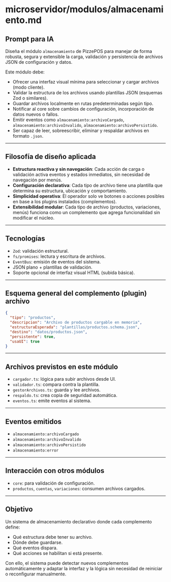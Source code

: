# microservidor/modulos/almacenamiento.md

## Prompt para IA
Diseña el módulo `almacenamiento` de PizzePOS para manejar de forma robusta, segura y extensible la carga, validación y persistencia de archivos JSON de configuración y datos.

Este módulo debe:

- Ofrecer una interfaz visual mínima para seleccionar y cargar archivos (modo cliente).
- Validar la estructura de los archivos usando plantillas JSON (esquemas Zod o similares).
- Guardar archivos localmente en rutas predeterminadas según tipo.
- Notificar al core sobre cambios de configuración, incorporación de datos nuevos o fallos.
- Emitir eventos como `almacenamiento:archivoCargado`, `almacenamiento:archivoInvalido`, `almacenamiento:archivoPersistido`.
- Ser capaz de leer, sobreescribir, eliminar y respaldar archivos en formato `.json`.

---

## Filosofía de diseño aplicada
- **Estructura reactiva y sin navegación**: Cada acción de carga o validación activa eventos y estados inmediatos, sin necesidad de navegación por menús.
- **Configuración declarativa**: Cada tipo de archivo tiene una plantilla que determina su estructura, ubicación y comportamiento.
- **Simplicidad operativa**: El operador solo ve botones o acciones posibles en base a los plugins instalados (complementos).
- **Extensibilidad modular**: Cada tipo de archivo (productos, variaciones, menús) funciona como un complemento que agrega funcionalidad sin modificar el núcleo.

---

## Tecnologías
- `Zod`: validación estructural.
- `fs/promises`: lectura y escritura de archivos.
- `EventBus`: emisión de eventos del sistema.
- JSON plano + plantillas de validación.
- Soporte opcional de interfaz visual HTML (subida básica).

---

## Esquema general del complemento (plugin) archivo
```json
{
  "tipo": "productos",
  "descripcion": "Archivo de productos cargable en memoria",
  "estructuraEsperada": "plantillas/productos.schema.json",
  "destino": "datos/productos.json",
  "persistente": true,
  "usaUI": true
}
```

---

## Archivos previstos en este módulo
- `cargador.ts`: lógica para subir archivos desde UI.
- `validador.ts`: compara contra la plantilla.
- `gestorArchivos.ts`: guarda y lee archivos.
- `respaldo.ts`: crea copia de seguridad automática.
- `eventos.ts`: emite eventos al sistema.

---

## Eventos emitidos
- `almacenamiento:archivoCargado`
- `almacenamiento:archivoInvalido`
- `almacenamiento:archivoPersistido`
- `almacenamiento:error`

---

## Interacción con otros módulos
- `core`: para validación de configuración.
- `productos`, `cuentas`, `variaciones`: consumen archivos cargados.

---

## Objetivo
Un sistema de almacenamiento declarativo donde cada complemento define:
- Qué estructura debe tener su archivo.
- Dónde debe guardarse.
- Qué eventos dispara.
- Qué acciones se habilitan si está presente.

Con ello, el sistema puede detectar nuevos complementos automáticamente y adaptar la interfaz y la lógica sin necesidad de reiniciar o reconfigurar manualmente.
